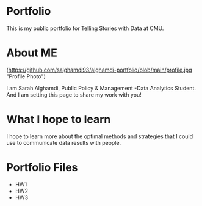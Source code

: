 # Portfolio
This is my public portfolio for Telling Stories with Data at CMU.

# About ME
(https://github.com/salghamdi93/alghamdi-portfolio/blob/main/profile.jpg "Profile Photo")


I am Sarah Alghamdi, Public Policy & Management -Data Analytics Student. And I am setting this page to share my work with you!

# What I hope to learn
I hope to learn more about the optimal methods and strategies that I could use to communicate data results with people. 

# Portfolio Files 
* HW1
* HW2
* HW3
